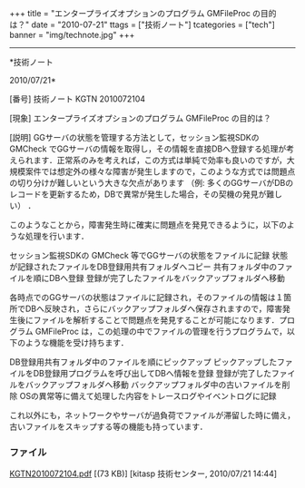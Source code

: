 ﻿+++
title = "エンタープライズオプションのプログラム GMFileProc の目的は？"
date = "2010-07-21"
ttags = ["技術ノート"]
tcategories = ["tech"]
banner = "img/technote.jpg"
+++

-----------------------------------------------------------------------------------------------------------------------------

*技術ノート

2010/07/21*


[番号]
技術ノート KGTN 2010072104

[現象]
エンタープライズオプションのプログラム GMFileProc の目的は？

[説明]
GGサーバの状態を管理する方法として，セッション監視SDKの GMCheck
でGGサーバの情報を取得し，その情報を直接DBへ登録する処理が考えられます．正常系のみを考えれば，この方式は単純で効率も良いのですが，大規模案件では想定外の様々な障害が発生しますので，このような方式では問題点の切り分けが難しいという大きな欠点があります
（例:
多くのGGサーバがDBのレコードを更新するため，DBで異常が発生した場合，その契機の発見が難しい）
．

このようなことから，障害発生時に確実に問題点を発見できるように，以下のような処理を行います．

セッション監視SDKの GMCheck 等でGGサーバの状態をファイルに記録
状態が記録されたファイルをDB登録用共有フォルダへコピー
共有フォルダ中のファイルを順にDBへ登録
登録が完了したファイルをバックアップフォルダへ移動

各時点でのGGサーバの状態はファイルに記録され，そのファイルの情報は１箇所でDBへ反映され，さらにバックアップフォルダへ保存されますので，障害発生後にファイルを解析することで問題点を発見することが可能になります．プログラム
GMFileProc
は，この処理の中でファイルの管理を行うプログラムで，以下のような機能を受け持ちます．

DB登録用共有フォルダ中のファイルを順にピックアップ
ピックアップしたファイルをDB登録用プログラムを呼び出してDBへ情報を登録
登録が完了したファイルをバックアップフォルダへ移動
バックアップフォルダ中の古いファイルを削除
OSの異常等に備えて処理した内容をトレースログやイベントログに記録

これ以外にも，ネットワークやサーバが過負荷でファイルが滞留した時に備え，古いファイルをスキップする等の機能も持っています．


### ファイル

 
 


[KGTN2010072104.pdf](http://techreport.kitasp.net/attachments/download/234/KGTN2010072104.pdf)
 [(73 KB)] [kitasp 技術センター, 2010/07/21
14:44]


 


 

